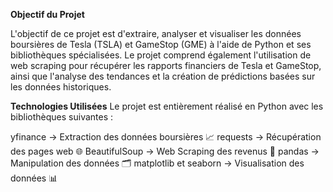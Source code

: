 **Objectif du Projet**

L'objectif de ce projet est d'extraire, analyser et visualiser les données boursières de Tesla (TSLA) et GameStop (GME) à l'aide de Python et ses bibliothèques spécialisées. Le projet comprend également l'utilisation de web scraping pour récupérer les rapports financiers de Tesla et GameStop, ainsi que l'analyse des tendances et la création de prédictions basées sur les données historiques.

**Technologies Utilisées**
Le projet est entièrement réalisé en Python avec les bibliothèques suivantes :

yfinance → Extraction des données boursières 📈
requests → Récupération des pages web 🌐
BeautifulSoup → Web Scraping des revenus 📄
pandas → Manipulation des données 🗂️
matplotlib et seaborn → Visualisation des données 📊
